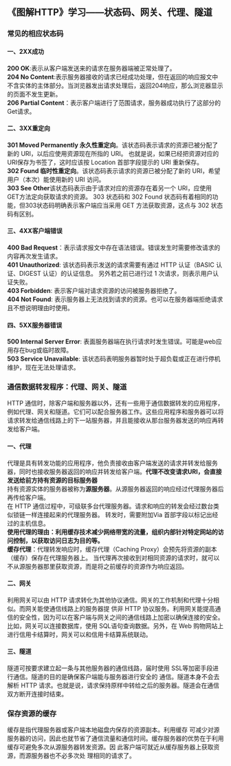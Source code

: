 ## 《图解HTTP》学习——状态码、网关、代理、隧道
### 常见的相应状态码
#### 一、2XX成功
**200 OK**:表示从客户端发送来的请求在服务器端被正常处理了。</br>
**204 No Content**:表示服务器接收的请求已经成功处理，但在返回的响应报文中不含实体的主体部分。当浏览器发出请求处理后，返回204响应，那么浏览器显示的页面不发生更新。</br>
**206 Partial Content**：表示客户端进行了范围请求，服务器成功执行了这部分的Get请求。
#### 二、3XX重定向
**301 Moved Permanently 永久性重定向**。该状态码表示请求的资源已被分配了新的 URI，以后应使用资源现在所指的 URI。
也就是说，如果已经把资源对应的 URI保存为书签了，这时应该按 Location 首部字段提示的 URI 重新保存。</br>
**302 Found 临时性重定向**。该状态码表示请求的资源已被分配了新的 URI，希望用户（本次）能使用新的 URI 访问。</br>
**303 See Other**该状态码表示由于请求对应的资源存在着另一个 URI，应使用 GET方法定向获取请求的资源。
303 状态码和 302 Found 状态码有着相同的功能，但303状态码明确表示客户端应当采用 GET 方法获取资源，这点与 302 状态码有区别。</br>
#### 三、4XX客户端错误
**400 Bad Request**：表示请求报文中存在语法错误。错误发生时需要修改请求的内容再次发生请求。</br>
**401 Unauthorized**: 该状态码表示发送的请求需要有通过 HTTP 认证（BASIC 认证、DIGEST 认证）的认证信息。
另外若之前已进行过 1 次请求，则表示用户认证失败。</br>
**403 Forbidden**: 表示客户端对请求资源的访问被服务器拒绝了。</br>
**404 Not Found**: 表示服务器上无法找到请求的资源。也可以在服务器端拒绝请求且不想说明理由时使用。</br>
#### 四、5XX服务器错误
**500 Internal Server Error**: 表面服务器端在执行请求时发生错误。可能是web应用存在bug或临时故障。</br>
**503 Service Unavailable**: 该状态码表明服务器暂时处于超负载或正在进行停机维护，现在无法处理请求。</br>
### 通信数据转发程序：代理、网关、隧道
HTTP 通信时，除客户端和服务器以外，还有一些用于通信数据转发的应用程序，例如代理、网关和隧道。它们可以配合服务器工作。这些应用程序和服务器可以将请求转发给通信线路上的下一站服务器，并且能接收从那台服务器发送的响应再转发给客户端。
#### 一、代理
代理是具有转发功能的应用程序，他负责接收由客户端发送的请求并转发给服务器，同时也接收服务器返回的响应并转发给客户端。**代理不改变请求URI，会直接发送给前方持有资源的目标服务器**</br>
持有资源实体的服务器被称为**源服务器**。从源服务器返回的响应经过代理服务器后再传给客户端。</br>
在 HTTP 通信过程中，可级联多台代理服务器。请求和响应的转发会经过数台类似锁链一样连接起来的代理服务器。
转发时，需要附加Via 首部字段以标记出经过的主机信息。</br>
**使用代理的理由：利用缓存技术减少网络带宽的流量，组织内部针对特定网站的访问控制，以获取访问日志为目的等。**</br>
**缓存代理**：代理转发响应时，缓存代理（Caching Proxy）会预先将资源的副本（缓存）保存在代理服务器上。
当代理再次接收到对相同资源的请求时，就可以不从源服务器那里获取资源，而是将之前缓存的资源作为响应返回。
#### 二、网关
利用网关可以由 HTTP 请求转化为其他协议通信。网关的工作机制和代理十分相似。而网关能使通信线路上的服务器提
供非 HTTP 协议服务。利用网关能提高通信的安全性，因为可以在客户端与网关之间的通信线路上加密以确保连接的安全。比如，网关可以连接数据库，使用
SQL语句查询数据。另外，在 Web 购物网站上进行信用卡结算时，网关可以和信用卡结算系统联动。
#### 三、隧道
隧道可按要求建立起一条与其他服务器的通信线路，届时使用 SSL等加密手段进行通信。隧道的目的是确保客户端能与服务器进行安全的
通信。隧道本身不会去解析 HTTP 请求。也就是说，请求保持原样中转给之后的服务器。隧道会在通信双方断开连接时结束。
### 保存资源的缓存
缓存是指代理服务器或客户端本地磁盘内保存的资源副本。利用缓存
可减少对源服务器的访问，因此也就节省了通信流量和通信时间。缓存服务器的优势在于利用缓存可避免多次从源服务器转发资源。因
此客户端可就近从缓存服务器上获取资源，而源服务器也不必多次处
理相同的请求了。





